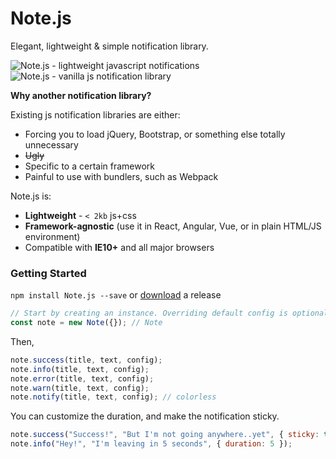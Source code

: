 # Note.js
Elegant, lightweight & simple notification library.

![Note.js - lightweight javascript notifications](https://cloud.githubusercontent.com/assets/11352152/20041472/8e647b32-a437-11e6-9dfe-05f1c3b60b7f.png)
![Note.js - vanilla js notification library](https://cloud.githubusercontent.com/assets/11352152/20041473/8e6ef3be-a437-11e6-9e6b-c64d6564f205.png)


**Why another notification library?**

Existing js notification libraries are either:
* Forcing you to load jQuery, Bootstrap, or something else totally unnecessary
* ~~Ugly~~
* Specific to a certain framework
* Painful to use with bundlers, such as Webpack

Note.js is:
* **Lightweight** - `< 2kb` js+css
* **Framework-agnostic** (use it in React, Angular, Vue, or in plain HTML/JS environment)
* Compatible with **IE10+** and all major browsers

### Getting Started

`npm install Note.js --save` or [download](https://github.com/chmln/Note.js/releases) a release

```js
// Start by creating an instance. Overriding default config is optional
const note = new Note({}); // Note
```

Then,
```js
note.success(title, text, config);
note.info(title, text, config);
note.error(title, text, config);
note.warn(title, text, config);
note.notify(title, text, config); // colorless
```

You can customize the duration, and make the notification sticky.
```js
note.success("Success!", "But I'm not going anywhere..yet", { sticky: true });
note.info("Hey!", "I'm leaving in 5 seconds", { duration: 5 });
```
